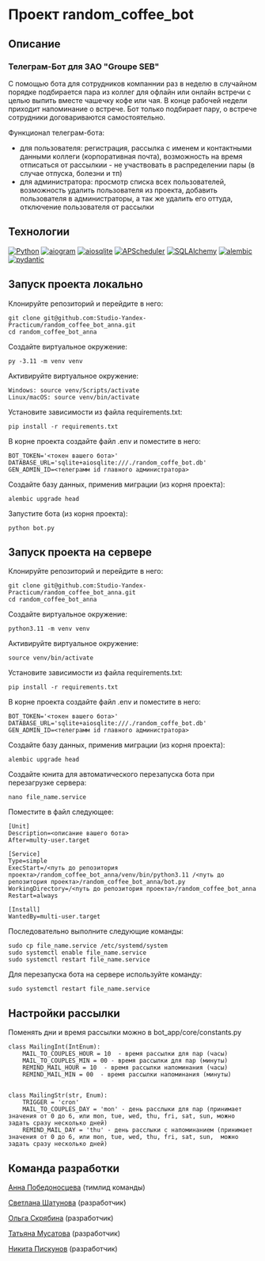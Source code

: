 # Проект random_coffee_bot

## Описание

### Телеграм-Бот для ЗАО "Groupe SEB" ###
С помощью бота для сотрудников компаннии раз в неделю в случайном порядке подбирается пара из коллег для офлайн или онлайн встречи с целью выпить вместе чашечку кофе или чая. В конце рабочей недели приходит напоминание о встрече. Бот только подбирает пару, о встрече сотрудники договариваются самостоятельно.

Функционал телеграм-бота:
- для пользователя: регистрация, рассылка с именем и контактными данными коллеги (корпоративная почта), возможность на время отписаться от рассылкии -  не участвовать в распределении пары (в случае отпуска, болезни и тп) 
- для администратора: просмотр списка всех пользователей, возможность удалить пользователя из проекта, добавить пользователя в администраторы, а так же удалить его оттуда, отключение пользователя от рассылки

## Технологии
[![Python](https://img.shields.io/badge/python-3.11-blue?logo=python)](https://www.python.org/)
[![aiogram](https://img.shields.io/badge/aiogram-3.4-blue)](https://docs.aiogram.dev/en/latest/)
[![aiosqlite](https://img.shields.io/badge/aiosqlite-blue)](https://pypi.org/project/aiosqlite/)
[![APScheduler](https://img.shields.io/badge/APScheduler-blue)](https://docs-python.ru/packages/modul-apscheduler-python/)
[![SQLAlchemy](https://img.shields.io/badge/SQLAlchemy-blue)](https://docs.sqlalchemy.org/en/20/)
[![alembic](https://img.shields.io/badge/alembic-blue)](https://alembic.sqlalchemy.org/en/latest/)
[![pydantic](https://img.shields.io/badge/pydantic-blue)](https://pydantic-docs.helpmanual.io/)


## Запуск проекта локально

Клонируйте репозиторий и перейдите в него:

```
git clone git@github.com:Studio-Yandex-Practicum/random_coffee_bot_anna.git
cd random_coffee_bot_anna
```

Создайте виртуальное окружение:
```
py -3.11 -m venv venv
```
Активируйте виртуальное окружение:
```
Windows: source venv/Scripts/activate
Linux/macOS: source venv/bin/activate
```
Установите зависимости из файла requirements.txt:
```
pip install -r requirements.txt
```
В корне проекта создайте файл .env и поместите в него:
```
BOT_TOKEN='<токен вашего бота>'
DATABASE_URL='sqlite+aiosqlite:///./random_coffe_bot.db'
GEN_ADMIN_ID=<телеграмм id главного администратора>
```
Создайте базу данных, применив миграции (из корня проекта):
```
alembic upgrade head
```
Запустите бота (из корня проекта):
```
python bot.py
```
## Запуск проекта на сервере
Клонируйте репозиторий и перейдите в него:
```
git clone git@github.com:Studio-Yandex-Practicum/random_coffee_bot_anna.git
cd random_coffee_bot_anna
```
Создайте виртуальное окружение:
```
python3.11 -m venv venv
```
Активируйте виртуальное окружение:
```
source venv/bin/activate
```
Установите зависимости из файла requirements.txt:
```
pip install -r requirements.txt
```
В корне проекта создайте файл .env и поместите в него:
```
BOT_TOKEN='<токен вашего бота>'
DATABASE_URL='sqlite+aiosqlite:///./random_coffe_bot.db'
GEN_ADMIN_ID=<телеграмм id главного администратора>
```
Создайте базу данных, применив миграции (из корня проекта):
```
alembic upgrade head
```
Создайте юнита для автоматического перезапуска бота при перезагрузке сервера:
```
nano file_name.service
```
Поместите в файл следующее:
```
[Unit]
Description=<описание вашего бота>
After=multy-user.target

[Service]
Type=simple
ExecStart=/<путь до репозитория проекта>/random_coffee_bot_anna/venv/bin/python3.11 /<путь до репозитория проекта>/random_coffee_bot_anna/bot.py
WorkingDirectory=/<путь до репозитория проекта>/random_coffee_bot_anna
Restart=always

[Install]
WantedBy=multi-user.target
```
Последовательно выполните следующие команды:
```
sudo cp file_name.service /etc/systemd/system
sudo systemctl enable file_name.service
sudo systemctl restart file_name.service
```
Для перезапуска бота на сервере используйте команду:
```
sudo systemctl restart file_name.service
```
## Настройки рассылки
Поменять дни и время рассылки можно в bot_app/core/constants.py
```
class MailingInt(IntEnum):
    MAIL_TO_COUPLES_HOUR = 10  - время рассылки для пар (часы)
    MAIL_TO_COUPLES_MIN = 00 - время рассылки для пар (минуты)
    REMIND_MAIL_HOUR = 10  - время рассылки напоминания (часы)
    REMIND_MAIL_MIN = 00  - время рассылки напоминания (минуты)


class MailingStr(str, Enum):
    TRIGGER = 'cron'
    MAIL_TO_COUPLES_DAY = 'mon' - день расслыки для пар (принимает значения от 0 до 6, или mon, tue, wed, thu, fri, sat, sun, можно задать сразу несколько дней)
    REMIND_MAIL_DAY = 'thu' - день расслыки с напоминанием (принимает значения от 0 до 6, или mon, tue, wed, thu, fri, sat, sun,  можно задать сразу несколько дней)
```


## Команда разработки

[Анна Победоносцева](https://github.com/ZebraHr) (тимлид команды)

[Светлана Шатунова](https://github.com/SvShatunova) (разработчик)

[Ольга Скрябина](https://github.com/ibonish) (разработчик)

[Татьяна Мусатова](https://github.com/Tatiana314) (разработчик)

[Никита Пискунов](https://github.com/Nikitkosss) (разработчик)
